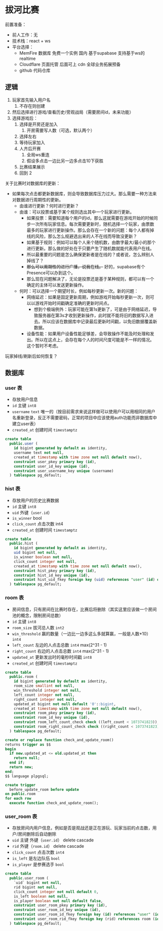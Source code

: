 
# 拔河比赛

前置准备：

* 前人工作：无
* 技术栈：react + ws
* 平台选择：
  * MemFire 数据库 免费一个实例 国内 基于supabase 支持基于ws的realtime
  * Cloudflare 页面托管 后面可上 cdn 全球业务拓展预备
  * github 代码仓库

## 逻辑

1. 玩家首先输入用户名
   1. 不存在则创建
2. 然后选择进行游戏/查看历史/旁观战局（需要房间id，未来功能）
3. 选择游戏后：
   1. 选择是开房还是加入
      1. 开房需要写人数（可选，默认两个）
   2. 选择左右
   3. 等待玩家加入
   4. 人齐后开赛
      1. 全局ws重连
      2. 假设多点击一边比另一边多点击10下获胜
   5. 比赛结果展示
   6. 回到 2


关于比赛时对数据库的更新：

* 如果每次点击都更新数据库，则会导致数据库压力过大。那么需要一种方法来对数据进行周期性的更新。
  * 由谁进行更新？何时进行更新？
  * 由谁：可以投票或基于某个规则选出其中一个玩家进行更新。
    * 如果投票：需要知道每个用户的id，那么这就需要在游戏开始的时候同步一次所有玩家信息。每次需要更新时，随机选择一个玩家，由票数最多的玩家进行更新操作。那么会存在一个新的问题：每个人都有掉线的风险，那么怎么规避选出来的人不在线而导致没更新？
    * 如果基于规则：例如可以每个人来个随机数，由数字最大/最小的那个进行更新。那么做的好处在于只要产生了随机数就能代表用户在线。
    * 所以最重要的问题是怎么确保更新者是在线的？或者说，怎么辨别人掉线了？
    * ~~那么可以周期性的进行广播，说我在线。~~ 好的，supabase有个Presence可以办到这个。
    * 那么现在问题解决了，无论是投票还是基于某种规则，都可以有一个确定的主体可以发送更新操作。
  * 何时：可以选择一个期望时长，例如每秒更新一次。新的问题：
    * 网络延迟：如果是固定更新周期，例如游戏开始每秒更新一次，则可以以游戏开始时间戳确定准确的更新时间点。
      * 想到个极端例外：玩家可能在第1s更新了，可是由于网络延迟，导致服务器在第3s才收到更新操作，此时就不能将旧的数据写入进去。所以应该在数据库中记录最后更新时间戳，以免旧数据覆盖新数据。
    * 设备性能：如果用户设备性能足够差，会导致操作不能及时处理和发出。所以在这点上，会存在每个人的时间尺度可能是不一样的情况。这个暂时不考虑。

玩家掉线/刷新后如何恢复？

## 数据库

### user 表

* 存放用户信息
* `id` 主键 `int8`
* `username` `text` 唯一的（按目前需求来说这样做可以使用户可以用相同的用户名重新登录，反正不需要密码，正常的项目中应该使用auth功能而非数据库中建立user表）
* `created_at` 创建时间 `timestamptz`

```sql
create table
  public.user (
    id bigint generated by default as identity,
    username text not null,
    created_at timestamp with time zone not null default now(),
    constraint user_pkey primary key (id),
    constraint user_id_key unique (id),
    constraint user_username_key unique (username)
  ) tablespace pg_default;
```

### hist 表

* 存放用户的历史比赛数据
* `id` 主键 `int8`
* `uid` 外键（`user.id`）
* `is_winner` bool
* `click_count` 点击次数 int4
* `created_at` 创建时间 `timestamptz`

```sql
create table
  public.hist (
    id bigint generated by default as identity,
    uid bigint not null,
    is_winner boolean not null,
    click_count integer not null,
    created_at timestamp with time zone not null default now(),
    constraint hist_pkey primary key (id),
    constraint hist_id_key unique (id),
    constraint hist_uid_fkey foreign key (uid) references "user" (id) on delete cascade
  ) tablespace pg_default;
```

### room 表

* 房间信息，只有房间在比赛时存在，比赛后将删除（其实这里应该做一个房间池的概念，限制房间总数）
* `id` 主键 `int8`
* `room_size` 拔河总人数 `int2`
* `win_threshold` 赢的数量（一边比一边多这么多就算赢，一般是人数*10） `int4`
* `left_count` 左边的人点击总数 `int4` max(2^31 - 1)
* `right_count` 右边的人点击总数 `int4` max(2^31 - 1)
* `updated_at` 更新发出时的毫秒时间戳 `int8`
* `created_at` 创建时间 `timestamptz`

```sql
create table
  public.room (
    id bigint generated by default as identity,
    room_size smallint not null,
    win_threshold integer not null,
    left_count integer not null,
    right_count integer not null,
    updated_at bigint not null default '0'::bigint,
    created_at timestamp with time zone not null default now(),
    constraint room_pkey primary key (id),
    constraint room_id_key unique (id),
    constraint room_left_count_check check ((left_count < 1073741823)),
    constraint room_right_count_check check ((right_count < 1073741823))
  ) tablespace pg_default;

create or replace function check_and_update_room()
returns trigger as $$
begin
  if new.updated_at <= old.updated_at then
    return null;
  end if;
  return new;
end;
$$ language plpgsql;

create trigger
  before_update_room before update
on public.room
for each row
  execute function check_and_update_room();
```

### user_room 表

* 存放房间内用户信息，例如是否是观战还是正在游玩、玩家当前的点击数，用户/房间删除后自动删除
* `uid` 主键 外键（`user.id`） delete cascade
* `rid` 外键（`room.id`） delete cascade
* `click_count` 点击次数 `int4`
* `is_left` 是左边队伍 `bool`
* `is_player` 是参赛选手 `bool`

```sql
create table
  public.user_room (
    `uid` bigint not null,
    rid bigint not null,
    click_count integer not null default 0,
    is_left boolean not null,
    is_player boolean not null default false,
    constraint user_room_pkey primary key (id),
    constraint user_room_id_key unique (id),
    constraint user_room_id_fkey foreign key (id) references "user" (id) on delete cascade,
    constraint user_room_rid_fkey foreign key (rid) references room (id) on delete cascade
  ) tablespace pg_default;
```
